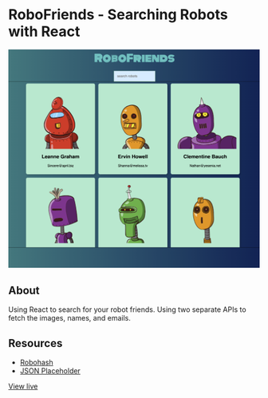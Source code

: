 # RoboFriends - Searching Robots with React
![random quote generator cover image](./public/app_cover.png)

## About
Using React to search for your robot friends. Using two separate APIs to fetch the images, names, and emails.

## Resources
- [Robohash](https://robohash.org/)
- [JSON Placeholder](https://jsonplaceholder.typicode.com/)

[View live](https://levelingup.github.io/robofriends/)